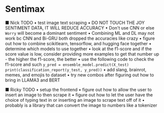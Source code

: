 # Sentimax

■ Nick TODO
• test image text scraping
• DO NOT TOUCH THE JOY SENTIMENT DATA, IT WILL REDUCE ACCURACY
• Don't use CNN or else `Worry` will become a dominant sentiment
• Combining ML and DL may not work bc CNN and Bi-GRU both dropped the accuracies like crazy
• figure out how to combine scikitlearn, tensorflow, and hugging face together
• determine which models to use together
• look at the f1-score and if the score value is low, consider providing more examples to get that number up
    - the higher the f1-score, the better
• use the following code to check the f1-score and such
    ```
    y_pred = ensemble_model.predict(X_test)
    print(classification_report(y_test, y_pred))
    ```
• add slang, brainrot, memes, and emojis to dataset
• try new combos after figuring out how to bring in LLAMA3 and BERT

■ Ricky TODO
• setup the frontend
• figure out how to allow the user to insert an image to then scrape it
• figure out how to let the user have the choice of typing text in or inserting an image to scrape text off of it
• probably is a library that can convert the image to numbers like a tokenizer